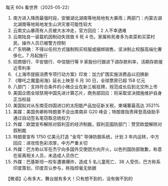 每天 60s 看世界（2025-05-22）

1. 南方进入降雨最强时段，安徽湖北湖南等地局地有大暴雨；两部门：内蒙古湖北湖南等地局地发生山洪灾害可能性较大
2. 云南文山暴雨有人员被大水冲走，官方回应：2 人不幸遇难
3. 云南陆良一装载机因制动失效致 6 死 4 伤，家属称死者多为卖菜和买菜村民，操作人员已被警方控制
4. 广东明确：不得以任何方式强制购买校服或捆绑销售，坚决制止校服高端化奢侈化，7 月起施行
5. 招商银行、平安银行、中信银行等 9 家股份行跟进下调存款利率，活期存款接近零利率
6. 《上海市提振消费专项行动方案》印发：加力扩围实施消费品以旧换新
7. 《哪吒之魔童闹海》延长上映至 6 月 30 日，全球票房已超 158 亿元
8. 八部门：支持符合条件的小微企业在新三板挂牌，规范成长后到北交所上市
9. 美国企图全球禁用中国先进计算芯片，商务部回应：将采取坚决措施维护自身正当权益
10. 美国拟对从东南亚四国进口的太阳能产品加征新关税，柬埔寨最高达 3521%
11. 美媒：美国务卿称特朗普不会出席南非 G20 峰会；特朗普指责拜登高级助手通过自动签名笔窃取总统权力
12. 外媒：欧盟宣布解除对叙利亚的经济制裁，叙利亚国防部门：赞赏欧盟解除对叙制裁
13. 特朗普宣布 1750 亿美元打造 “金穹” 导弹防御系统，计划 3 年内运转，中方回应：进攻性色彩浓厚，中方严重关切
14. 外媒：巴方称以军在杰宁向多国外交使团方向开火，以色列国防部致歉，称意在驱离相关人员，未造成人员伤亡
15. 外媒：巴基斯坦一校车遭袭爆炸，造成 5 名儿童死亡、38 人受伤，巴方称系印度策划，印度否认参与，称指控毫无依据

【微语】心有多大，舞台就有多大！只有想不到的，没有做不到的